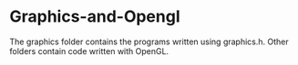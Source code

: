 # Graphics-and-Opengl

The graphics folder contains the programs written using graphics.h. Other folders contain code written with OpenGL.
